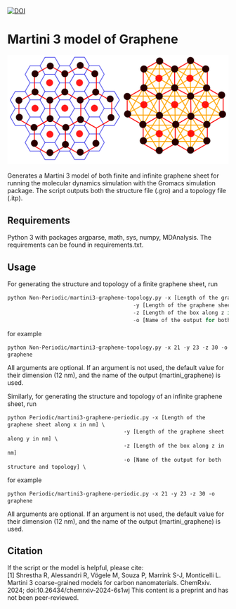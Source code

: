 [![DOI](https://zenodo.org/badge/781862015.svg)](https://doi.org/10.5281/zenodo.14825532)
# Martini 3 model of Graphene
<p align="center">
<img src="GRA_AA_CG_model.png" width="600">
</p>

Generates a Martini 3 model of both finite and infinite graphene sheet for running the molecular dynamics simulation with the Gromacs simulation package. The script outputs both the structure file (.gro) and a topology file (.itp).





## Requirements

Python 3 with packages argparse, math, sys, numpy, MDAnalysis. The requirements can be found in requirements.txt.

## Usage

For generating the structure and topology of a finite graphene sheet, run
 ```python
 python Non-Periodic/martini3-graphene-topology.py -x [Length of the graphene sheet along x in nm] \
                                         -y [Length of the graphene sheet along y in nm] \
                                         -z [Length of the box along z in nm]
                                         -o [Name of the output for both structure and topology] \
 ```                                  

for example

    python Non-Periodic/martini3-graphene-topology.py -x 21 -y 23 -z 30 -o graphene

All arguments are optional. If an argument is not used, the default value for their dimension (12 nm), and the name of the output (martini_graphene) is used.

Similarly, for generating the structure and topology of an infinite graphene sheet, run

    python Periodic/martini3-graphene-periodic.py -x [Length of the graphene sheet along x in nm] \
                                         -y [Length of the graphene sheet along y in nm] \
                                         -z [Length of the box along z in nm]
                                         -o [Name of the output for both structure and topology] \
                                    

for example

    python Periodic/martini3-graphene-periodic.py -x 21 -y 23 -z 30 -o graphene

All arguments are optional. If an argument is not used, the default value for their dimension (12 nm), and the name of the output (martini_graphene) is used.

## Citation

If the script or the model is helpful, please cite:  
[1] Shrestha R, Alessandri R, Vögele M, Souza P, Marrink S-J, Monticelli L. Martini 3 coarse-grained models for carbon nanomaterials. ChemRxiv. 2024; doi:10.26434/chemrxiv-2024-6s1wj  This content is a preprint and has not been peer-reviewed.





